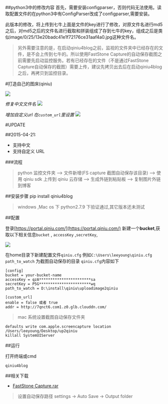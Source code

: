 ##python3中的修改内容
首先，需要安装configparser，否则代码无法使用。读取配置文件的在python3中有ConfigParser改成了configparser,需要安装。

此版本的修改，将上传到七牛上面是文件的key进行了修改，对原文件名进行md5之后，对md5之后的文件名进行截取和拼装组成了存到七牛的key，组成之后是类似image/0/25/13e20badc41e1f72176ce31aaf4a0.jpg这种文件名。

> 另外需要注意的是，在启动qiniu4blog之前，监视的文件夹中已经存在的文件，是不会上传到七牛的。所以使用FastStone Capture的自动保存截图之前需要先启动监控服务。若有已经存在的文件（不是通过FastStone Capture自动保存的截图）需要上传，建议先拷贝出去后在启动qiniu4blog之后，再拷贝到监控目录。

#打造自己的图床(qiniu)

![](http://voyager91.qiniudn.com/2.gif)

*修复中文文件名*
![](http://7qnct6.com1.z0.glb.clouddn.com/Screenshot%202015-04-21%2022.39.38.jpg)

*增加自定义url  在`custom_url`里设置*
![](http://voyager91.qiniudn.com/2015-04-22_%E4%B8%AD%E6%96%8700008.jpg)

#UPDATE

##2015-04-21:

* 支持中文
* 支持自定义 URL

###流程

> python 监控文件夹 --> 文件新增(FS capture 截图自动保存该目录)
--> 使用 qiniu sdk 上传到 qiniu 云存储 --> 生成外链到粘贴板 --> 复制图片外链到博客



##安装步骤
pip install qiniu4blog

> windows ,Mac os 下 python2.7.9 下验证通过,其它版本还未测试


##配置

登录[https://portal.qiniu.com/](https://portal.qiniu.com/)
新建一个**bucket**,获取以下相关信息`bucket` , `accessKey` ,`secretKey`, 

![](http://voyager91.qiniudn.com/2015-04-16_00001.jpg)


在home目录下新建配置文件`qiniu.cfg` 例如`C:\Users\leeyoung\qiniu.cfg`
`path_to_watch` 为截图自动保存的目录
`qiniu.cfg`内容如下
```
[config]
bucket = your-bucket-name
accessKey = qzA***********************sa
secretKey = P5G***********************wq
path_to_watch = D:\install\qiniu\uploadimage2qiniu

[custom_url]
enable = false 或者 true
addr = http://7qnct6.com1.z0.glb.clouddn.com/

```

> mac 系统设置截图自动保存文件夹

```
defaults write com.apple.screencapture location /Users/leeyoung/Desktop/up2qiniu
killall SystemUIServer
```

##运行
 
打开终端或cmd
```
qiniu4blog
```

##相关下载
* [FastStone Capture.rar](http://pan.baidu.com/s/1o6mjrmi)

> 设置自动保存路径 settings -> Auto Save -> Output folder
